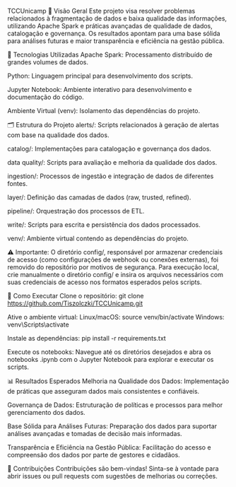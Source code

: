 TCCUnicamp
📌 Visão Geral
Este projeto visa resolver problemas relacionados à fragmentação de dados e baixa qualidade das informações, utilizando Apache Spark e práticas avançadas de qualidade de dados, catalogação e governança. Os resultados apontam para uma base sólida para análises futuras e maior transparência e eficiência na gestão pública.

🧰 Tecnologias Utilizadas
Apache Spark: Processamento distribuído de grandes volumes de dados.

Python: Linguagem principal para desenvolvimento dos scripts.

Jupyter Notebook: Ambiente interativo para desenvolvimento e documentação do código.

Ambiente Virtual (venv): Isolamento das dependências do projeto.

🗂️ Estrutura do Projeto
alerts/: Scripts relacionados à geração de alertas com base na qualidade dos dados.

catalog/: Implementações para catalogação e governança dos dados.

data quality/: Scripts para avaliação e melhoria da qualidade dos dados.

ingestion/: Processos de ingestão e integração de dados de diferentes fontes.

layer/: Definição das camadas de dados (raw, trusted, refined).

pipeline/: Orquestração dos processos de ETL.

write/: Scripts para escrita e persistência dos dados processados.

venv/: Ambiente virtual contendo as dependências do projeto.

⚠️ Importante:
O diretório config/, responsável por armazenar credenciais de acesso (como configurações de webhook ou conexões externas), foi removido do repositório por motivos de segurança.
Para execução local, crie manualmente o diretório config/ e insira os arquivos necessários com suas credenciais de acesso nos formatos esperados pelos scripts.

🚀 Como Executar
Clone o repositório:
git clone https://github.com/Tiszolczki/TCCUnicamp.git

Ative o ambiente virtual:
Linux/macOS:
source venv/bin/activate
Windows:
venv\Scripts\activate

Instale as dependências:
pip install -r requirements.txt

Execute os notebooks:
Navegue até os diretórios desejados e abra os notebooks .ipynb com o Jupyter Notebook para explorar e executar os scripts.

📊 Resultados Esperados
Melhoria na Qualidade dos Dados: Implementação de práticas que asseguram dados mais consistentes e confiáveis.

Governança de Dados: Estruturação de políticas e processos para melhor gerenciamento dos dados.

Base Sólida para Análises Futuras: Preparação dos dados para suportar análises avançadas e tomadas de decisão mais informadas.

Transparência e Eficiência na Gestão Pública: Facilitação do acesso e compreensão dos dados por parte de gestores e cidadãos.

👥 Contribuições
Contribuições são bem-vindas! Sinta-se à vontade para abrir issues ou pull requests com sugestões de melhorias ou correções.
